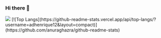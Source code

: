 ### Hi there 👋

<img src="https://img.shields.io/badge/python%20-%2314354C.svg?&style=for-the-badge&logo=python&logoColor=white"/>
[![Top Langs](https://github-readme-stats.vercel.app/api/top-langs/?username=adhenrique12&layout=compact)](https://github.com/anuraghazra/github-readme-stats)




<!--
**Adhenrique12/Adhenrique12** is a ✨ _special_ ✨ repository because its `README.md` (this file) appears on your GitHub profile.

Here are some ideas to get you started:

- 🔭 I’m currently working on ...
- 🌱 I’m currently learning ...
- 👯 I’m looking to collaborate on ...
- 🤔 I’m looking for help with ...
- 💬 Ask me about ...
- 📫 How to reach me: ...
- 😄 Pronouns: ...
- ⚡ Fun fact: ...
-->
